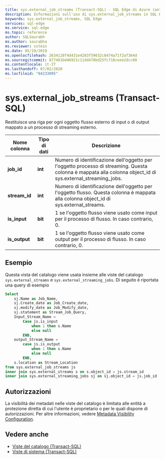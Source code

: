 ```yaml
---
title: sys.external_job_streams (Transact-SQL) - SQL Edge di Azure (anteprima)
description: Informazioni sull'uso di sys.external_job_streams in SQL Edge di Azure (anteprima)
keywords: sys.external_job_streams, SQL Edge
services: sql-edge
ms.service: sql-edge
ms.topic: reference
author: SQLSourabh
ms.author: sourabha
ms.reviewer: sstein
ms.date: 05/19/2019
ms.openlocfilehash: 2634128f4d431e4283f59032c6474a71f2af364d
ms.sourcegitcommit: 877491bd46921c11dd478bd25fc718ceee2dcc08
ms.contentlocale: it-IT
ms.lasthandoff: 07/02/2020
ms.locfileid: "84233095"
---
```

# <a name="sysexternal_job_streams-transact-sql"></a>sys.external_job_streams (Transact-SQL)

Restituisce una riga per ogni oggetto flusso esterno di input o di output mappato a un processo di streaming esterno.

|Nome colonna|Tipo di dati|Descrizione|  
|-----------------|---------------|-----------------|
|**job_id**|**int**| Numero di identificazione dell'oggetto per l'oggetto processo di streaming. Questa colonna è mappata alla colonna object_id di sys.external_streaming_jobs.|
|**stream_id**|**int**| Numero di identificazione dell'oggetto per l'oggetto flusso. Questa colonna è mappata alla colonna object_id di sys.external_streams. |
|**is_input**|**bit**| 1 se l'oggetto flusso viene usato come input per il processo di flusso. In caso contrario, 0.|
|**is_output**|**bit**| 1 se l'oggetto flusso viene usato come output per il processo di flusso. In caso contrario, 0.|

## <a name="example"></a>Esempio

Questa vista del catalogo viene usata insieme alle viste del catalogo `sys.external_streams` e `sys.external_streaming_jobs`. Di seguito è riportata una query di esempio

```sql
Select
    sj.Name as Job_Name,
    sj.Create_date as Job_Create_date,
    sj.modify_date as Job_Modify_date,
    sj.statement as Stream_Job_Query,
    Input_Stream_Name =
        Case js.is_input
            when 1 then s.Name
            else null
        END,
    output_Stream_Name =
        case js.is_output
            when 1 then s.Name
            else null
        END,
    s.location as Stream_Location
from sys.external_job_streams js
inner join sys.external_streams s on s.object_id = js.stream_id
inner join sys.external_streaming_jobs sj on sj.object_id = js.job_id
```

## <a name="permissions"></a>Autorizzazioni

La visibilità dei metadati nelle viste del catalogo è limitata alle entità a protezione diretta di cui l'utente è proprietario o per le quali dispone di autorizzazioni. Per altre informazioni, vedere [Metadata Visibility Configuration](/sql/relational-databases/security/metadata-visibility-configuration/).

## <a name="see-also"></a>Vedere anche

- [Viste del catalogo (Transact-SQL)](/sql/relational-databases/system-catalog-views/catalog-views-transact-sql/)
- [Viste di sistema (Transact-SQL)](/sql/t-sql/language-reference/)
